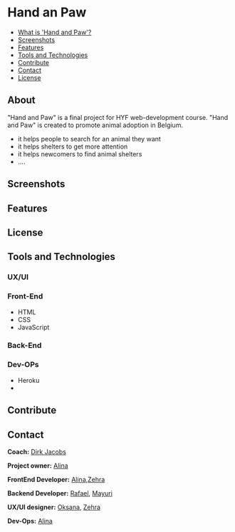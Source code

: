
# Hand an Paw

- [What is 'Hand and Paw'?](#about)
- [Screenshots](#screenshots)
- [Features](#features)
- [Tools and Technologies](#tools-and-technologies)
- [Contribute](#contribute)
- [Contact](#contact)
- [License](#license)


## About
"Hand and Paw" is a final project for HYF web-development course.
"Hand and Paw" is created to promote animal adoption in Belgium.

* it helps people to search for an animal they want
* it helps shelters to get more attention
* it helps newcomers to find animal shelters
* ....

## Screenshots

## Features

## License

## Tools and Technologies

### UX/UI
### Front-End
* HTML
* CSS
* JavaScript
### Back-End
### Dev-OPs
 * Heroku
 * 
## Contribute

## Contact
**Coach:** [Dirk Jacobs](https://github.com/dirk-jacobs)<br>

**Project owner:** [Alina](https://github.com/alinamarasca)<br>

**FrontEnd Developer:** [Alina](https://github.com/alinamarasca),[Zehra](https://github.com/zehrayelkenci)<br>

**Backend Developer:** [Rafael](https://github.com/rago89), [Mayuri](https://github.com/mayuri2510)<br>

**UX/UI designer:** [Oksana](https://github.com/OksanaShulha), [Zehra](https://github.com/zehrayelkenci)<br>

**Dev-Ops:** [Alina](https://github.com/alinamarasca)
